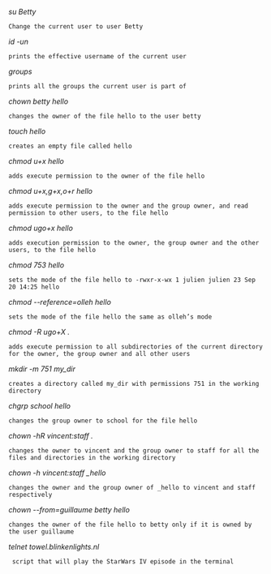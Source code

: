 *su Betty*

```Change the current user to user Betty```

*id -un*

```prints the effective username of the current user```

*groups*

```prints all the groups the current user is part of```

*chown betty hello*

```changes the owner of the file hello to the user betty```

*touch hello*

```creates an empty file called hello```

*chmod u+x hello*

```adds execute permission to the owner of the file hello```

*chmod u+x,g+x,o+r hello*

```adds execute permission to the owner and the group owner, and read permission to other users, to the file hello```

*chmod ugo+x hello*

```adds execution permission to the owner, the group owner and the other users, to the file hello```

*chmod 753 hello*

```sets the mode of the file hello to -rwxr-x-wx 1 julien julien 23 Sep 20 14:25 hello```

*chmod --reference=olleh hello*

```sets the mode of the file hello the same as olleh’s mode```

*chmod -R ugo+X .*

```adds execute permission to all subdirectories of the current directory for the owner, the group owner and all other users```

*mkdir -m 751 my_dir*

```creates a directory called my_dir with permissions 751 in the working directory```

*chgrp school hello*

```changes the group owner to school for the file hello```

*chown -hR vincent:staff .*

```changes the owner to vincent and the group owner to staff for all the files and directories in the working directory```

*chown -h vincent:staff _hello*

```changes the owner and the group owner of _hello to vincent and staff respectively```

*chown --from=guillaume betty hello*

```changes the owner of the file hello to betty only if it is owned by the user guillaume```

*telnet towel.blinkenlights.nl*

``` script that will play the StarWars IV episode in the terminal```
